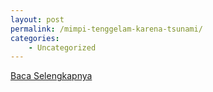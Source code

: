 ```yaml
---
layout: post
permalink: /mimpi-tenggelam-karena-tsunami/
categories:
    - Uncategorized
---
```


[Baca Selengkapnya](/09)